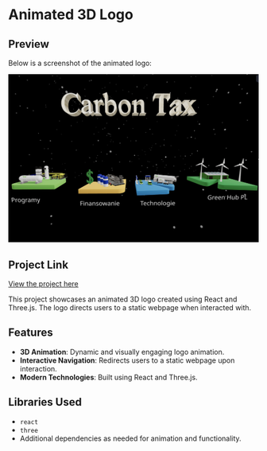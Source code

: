 # Animated 3D Logo

## Preview

Below is a screenshot of the animated logo:

![Animated 3D Logo Preview](/readmePS.png)

## Project Link

[View the project here](https://carbon-tax-five.vercel.app/)

This project showcases an animated 3D logo created using React and Three.js. The logo directs users to a static webpage when interacted with.

## Features

- **3D Animation**: Dynamic and visually engaging logo animation.
- **Interactive Navigation**: Redirects users to a static webpage upon interaction.
- **Modern Technologies**: Built using React and Three.js.

## Libraries Used

- `react`
- `three`
- Additional dependencies as needed for animation and functionality.
